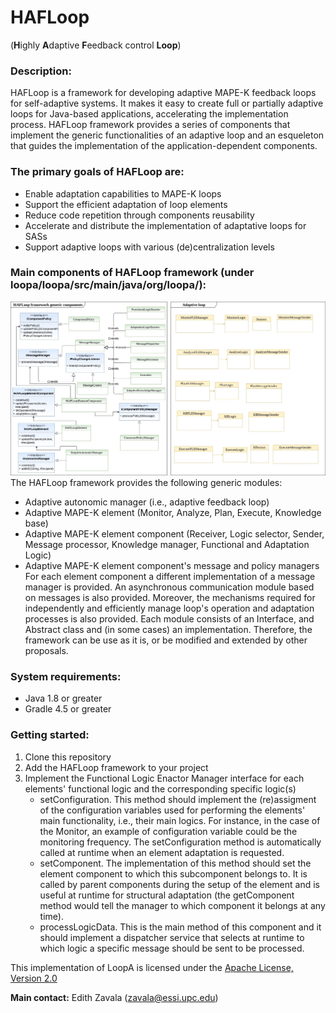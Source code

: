 # HAFLoop
(**H**ighly **A**daptive **F**eedback control **Loop**)

### Description:
HAFLoop is a framework for developing adaptive MAPE-K feedback loops for self-adaptive systems. It makes it easy to create full or partially adaptive loops for Java-based applications, accelerating the implementation process. HAFLoop framework provides a series of components that implement the generic functionalities of an adaptive loop and an esqueleton that guides the implementation of the application-dependent components.

### The primary goals of HAFLoop are:
- Enable adaptation capabilities to MAPE-K loops
- Support the efficient adaptation of loop elements
- Reduce code repetition through components reusability
- Accelerate and distribute the implementation of adaptative loops for SASs
- Support adaptive loops with various (de)centralization levels

### Main components of HAFLoop framework (under loopa/loopa/src/main/java/org/loopa/):
![HAFLoop framework](HAFLoopGitHub.jpg)
The HAFLoop framework provides the following generic modules:
- Adaptive autonomic manager (i.e., adaptive feedback loop)
- Adaptive MAPE-K element (Monitor, Analyze, Plan, Execute, Knowledge base)
- Adaptive MAPE-K element component (Receiver, Logic selector, Sender, Message processor, Knowledge manager, Functional and Adaptation Logic)
- Adaptive MAPE-K element component's message and policy managers
For each element component a different implementation of a message manager is provided. An asynchronous communication module based on messages is also provided. Moreover, the mechanisms required for independently and efficiently manage loop's operation and adaptation processes is also provided. Each module consists of an Interface, and Abstract class and (in some cases) an implementation. Therefore, the framework can be use as it is, or be modified and extended by other proposals.

### System requirements:
- Java 1.8 or greater
- Gradle 4.5 or greater

### Getting started:
1) Clone this repository
2) Add the HAFLoop framework to your project
3) Implement the Functional Logic Enactor Manager interface for each elements' functional logic and the corresponding specific logic(s)
    - setConfiguration. This method should implement the (re)assigment of the configuration variables used for performing the elements' main functionality, i.e., their main logics. For instance, in the case of the Monitor, an example of configuration variable could be the monitoring frequency. The setConfiguration method is automatically called at runtime when an element adaptation is requested.
    - setComponent. The implementation of this method should set the element component to which this subcomponent belongs to. It is called by parent components during the setup of the element and is useful at runtime for structural adaptation (the getComponent method would tell the manager to which component it belongs at any time).
    - processLogicData. This is the main method of this component and it should implement a dispatcher service that selects at runtime to which logic a specific message should be sent to be processed.
  


This implementation of LoopA is licensed under the [Apache License, Version 2.0](http://www.apache.org/licenses/LICENSE-2.0)

**Main contact:** Edith Zavala (<zavala@essi.upc.edu>)
